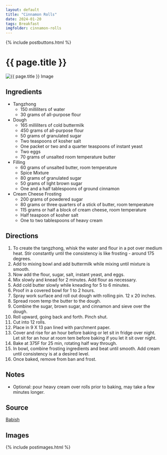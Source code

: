 ```yaml
---
layout: default
title: "Cinnamon Rolls"
date: 2024-01-20
tags: Breakfast
imgfolder: cinnamon-rolls
---
```


{% include postbuttons.html %}
  
# {{ page.title }}  

<img class="recipe-img" src="{{ site.baseurl }}/assets/img/{{ page.imgfolder }}/1.jpg" alt="{{ page.title }} Image">

## Ingredients

- Tangzhong
    - 150 milliliters of water
    - 30 grams of all-purpose flour
- Dough
    - 165 milliliters of cold buttermilk
    - 450 grams of all-purpose flour
    - 50 grams of granulated sugar
    - Two teaspoons of kosher salt
    - One packet or two and a quarter teaspoons of instant yeast
    - Two eggs
    - 70 grams of unsalted room temperature butter
- Filling
    - 60 grams of unsalted butter, room temperature
    - Spice Mixture
    - 80 grams of granulated sugar
    - 50 grams of light brown sugar
    - One and a half tablespoons of ground cinnamon
- Cream Cheese Frosting
    - 200 grams of powdered sugar
    - 80 grams or three quarters of a stick of butter, room temperature
    - 115 grams or half a block of cream cheese, room temperature
    - Half teaspoon of kosher salt
    - One to two tablespoons of heavy cream
  
## Directions

1. To create the tangzhong, whisk the water and flour in a pot over medium heat. Stir constantly until the consistency is like frosting - around 175 degrees.
2. Add to mixing bowl and add buttermilk while mixing until mixture is smooth.
3. Now add the flour, sugar, salt, instant yeast, and eggs.
4. Mix slowly and knead for 2 minutes. Add flour as necessary.
5. Add cold butter slowly while kneading for 5 to 6 minutes.
6. Proof in a covered bowl for 1 to 2 hours.
7. Spray work surface and roll out dough with rolling pin. 12 x 20 inches.
8. Spread room temp the butter to the dough.
9. Combine the sugar, brown sugar, and cinnamon  and sieve over the dough.
10. Roll upward, going back and forth. Pinch shut.
11. Cut into 12 rolls.
12. Place in 9 X 13 pan lined with parchment paper.
13. Cover and rise for an hour before baking or let sit in fridge over night. Let sit for an hour at room tem before baking if you let it sit over night.
14. Bake at 375F for 25 min, rotating half way through.
15. In bowl, combine frosting ingredients and beat until smooth. Add cream until consistency is at a desired level.
16. Once baked, remove from ban and frost.

## Notes

- Optional: pour heavy cream over rolls prior to baking, may take a few minutes longer.

## Source

[Babish](https://www.youtube.com/watch?v=QsMNoGvPAJ4)

## Images

{% include postimages.html %}
